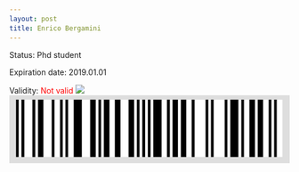 ```yaml
---
layout: post
title: Enrico Bergamini
---
```


Status: Phd student

Expiration date: 2019.01.01

Validity: <font color="red"> Not valid</font> 
![](/members/img/Enrico_Bergamini.png)
![](/members/img/bar.png)
